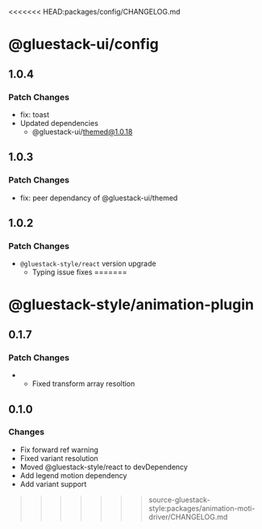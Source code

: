 <<<<<<< HEAD:packages/config/CHANGELOG.md
# @gluestack-ui/config

## 1.0.4

### Patch Changes

- fix: toast
- Updated dependencies
  - @gluestack-ui/themed@1.0.18

## 1.0.3

### Patch Changes

- fix: peer dependancy of @gluestack-ui/themed

## 1.0.2

### Patch Changes

- `@gluestack-style/react` version upgrade
  - Typing issue fixes
=======
# @gluestack-style/animation-plugin

## 0.1.7

### Patch Changes

- - Fixed transform array resoltion

## 0.1.0

### Changes

- Fix forward ref warning
- Fixed variant resolution
- Moved @gluestack-style/react to devDependency
- Add legend motion dependency
- Add variant support
>>>>>>> source-gluestack-style:packages/animation-moti-driver/CHANGELOG.md
